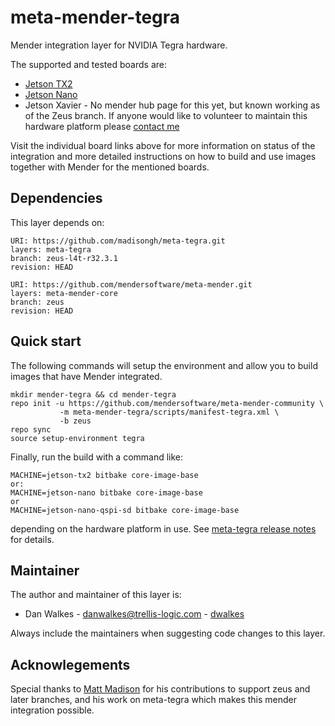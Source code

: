 # meta-mender-tegra

Mender integration layer for NVIDIA Tegra hardware.
 
The supported and tested boards are:

- [Jetson TX2](https://hub.mender.io/t/nvidia-tegra-jetson-tx2/123)
- [Jetson Nano](https://hub.mender.io/t/nvidia-tegra-jetson-nano/1360)
- Jetson Xavier - No mender hub page for this yet, but known working as of the Zeus branch.  If anyone would
like to volunteer to maintain this hardware platform please [contact me](https://github.com/dwalkes)

Visit the individual board links above for more information on status of the
integration and more detailed instructions on how to build and use images
together with Mender for the mentioned boards.


## Dependencies

This layer depends on:

```
URI: https://github.com/madisongh/meta-tegra.git
layers: meta-tegra
branch: zeus-l4t-r32.3.1
revision: HEAD
```

```
URI: https://github.com/mendersoftware/meta-mender.git
layers: meta-mender-core
branch: zeus
revision: HEAD
```


## Quick start

The following commands will setup the environment and allow you to build images
that have Mender integrated.


```
mkdir mender-tegra && cd mender-tegra
repo init -u https://github.com/mendersoftware/meta-mender-community \
           -m meta-mender-tegra/scripts/manifest-tegra.xml \
           -b zeus
repo sync
source setup-environment tegra
```

Finally, run the build with a command like:

```
MACHINE=jetson-tx2 bitbake core-image-base
or:
MACHINE=jetson-nano bitbake core-image-base
or
MACHINE=jetson-nano-qspi-sd bitbake core-image-base
```

depending on the hardware platform in use.  See [meta-tegra release notes](https://github.com/madisongh/meta-tegra/wiki/L4T-R32.3.1-Notes) for details.

## Maintainer

The author and maintainer of this layer is:

- Dan Walkes - <danwalkes@trellis-logic.com> - [dwalkes](https://github.com/dwalkes)

Always include the maintainers when suggesting code changes to this layer.

## Acknowlegements

Special thanks to [Matt Madison](https://github.com/madisongh) for his contributions to support zeus and later branches,
and his work on meta-tegra which makes this mender integration possible.
